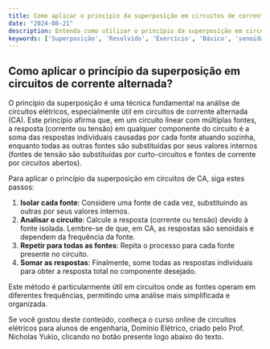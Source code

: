 ```yaml
---
title: Como aplicar o princípio da superposição em circuitos de corrente alternada?
date: "2024-08-21"
description: Entenda como utilizar o princípio da superposição em circuitos de corrente alternada.
keywords: ['Superposição', 'Resolvido', 'Exercício', 'Básico', 'senoidal', 'frequência', 'Instantânea']
---
```


## Como aplicar o princípio da superposição em circuitos de corrente alternada?

O princípio da superposição é uma técnica fundamental na análise de circuitos elétricos, especialmente útil em circuitos de corrente alternada (CA). Este princípio afirma que, em um circuito linear com múltiplas fontes, a resposta (corrente ou tensão) em qualquer componente do circuito é a soma das respostas individuais causadas por cada fonte atuando sozinha, enquanto todas as outras fontes são substituídas por seus valores internos (fontes de tensão são substituídas por curto-circuitos e fontes de corrente por circuitos abertos).

Para aplicar o princípio da superposição em circuitos de CA, siga estes passos:

1. **Isolar cada fonte**: Considere uma fonte de cada vez, substituindo as outras por seus valores internos.
2. **Analisar o circuito**: Calcule a resposta (corrente ou tensão) devido à fonte isolada. Lembre-se de que, em CA, as respostas são senoidais e dependem da frequência da fonte.
3. **Repetir para todas as fontes**: Repita o processo para cada fonte presente no circuito.
4. **Somar as respostas**: Finalmente, some todas as respostas individuais para obter a resposta total no componente desejado.

Este método é particularmente útil em circuitos onde as fontes operam em diferentes frequências, permitindo uma análise mais simplificada e organizada.

Se você gostou deste conteúdo, conheça o curso online de circuitos elétricos para alunos de engenharia, Domínio Elétrico, criado pelo Prof. Nicholas Yukio, clicando no botão presente logo abaixo do texto.